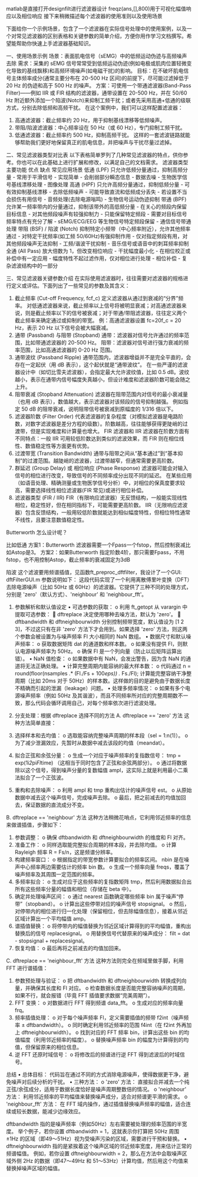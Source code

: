 matlab是直接打开designfilt进行滤波器设计
freqz(ans,[],800)用于可视化幅值响应以及相位响应
接下来稍微描述每个滤波器的使用准则以及使用场景


下面给你一个示例场景，包含了一个滤波器在实际信号处理中的使用案例，以及一个对常见滤波器的区别表格和关键参数的简单介绍，方便你用作学习文档撰写。希望能帮助你快速上手滤波器基础知识。

一、使用场景示例
场景：表面肌电信号（sEMG）中的低频运动伪迹与高频噪声去除
需求：采集的 sEMG 信号常常受到低频运动伪迹(例如电极或肌肉位置轻微变化导致的基线飘移)和高频环境噪声(如电磁干扰)的影响。
目标：在不破坏肌电信号主体频率成分(通常主要分布在 20-500 Hz 区间)的前提下，尽可能过滤掉低于 20 Hz 的伪迹和高于 500 Hz 的噪声。
方案：可使用一个带通滤波器(Band-Pass Filter)——例如 IIR 或 FIR 结构的滤波器，通带设置在 20-500 Hz，并在 50/60 Hz 附近额外添加一个陷波(Notch)来抑制工频干扰；或者先采用高通+低通的级联方式，分别去除低频和高频干扰。
在这个案例中，我们可以这样配置滤波器：
1.	高通滤波器：截止频率约 20 Hz，用于抑制基线漂移等低频噪声。
2.	带阻/陷波滤波器：中心频率设在 50 Hz（或 60 Hz），专门抑制工频干扰。
3.	低通滤波器：截止频率约 500 Hz，抑制高频干扰。
这样的一套滤波链路就能够帮助我们更好地保留真正的肌电信息，并把噪声与干扰尽量过滤掉。

二、常见滤波器类型对比表
以下表格简单罗列了几种常见滤波器的特点，供你参考。你也可以在此基础上进行扩展和修改，以满足自己的文档需求。
滤波器类型	主要功能	优点	缺点	常见应用场景
低通 (LPF)	只允许低频分量通过，抑制高频分量	- 常用于平滑信号 - 实现简单	- 会削弱部分瞬态信息	- 数据去噪 - 生物医学信号基线漂移处理 - 图像处理
高通 (HPF)	只允许高频分量通过，抑制低频分量	- 可有效抑制基线漂移 - 去除低频噪声	- 可能导致直流和低频成分丢失 - 若设置不当会损伤有用信号	- 音频处理(去除电源嗡鸣) - 生物信号运动伪迹抑制
带通 (BPF)	允许某一频率带内的分量通过，抑制该带外的高低频分量	- 在关心的频段内保留目标信息 - 对其他频段噪声有较强抑制力	- 只能保留特定频段 - 需要对目标信号频率特点有充分了解	- sEMG/ECG/EEG 等生物信号特定频段保留 - 通信信号带通处理
带阻 (BSF) / 陷波 (Notch)	抑制特定小频带（中心频率附近），允许其他频率通过	- 对特定干扰频率(如工频 50/60Hz)有强抑制作用	- 仅对指定频段有用，对其他频段噪声无法抑制	- 工频/谐波干扰抑制 - 音乐信号或语音中的刺耳频率抑制
全通 (All Pass)	放大倍数为 1，但改变相位响应	- 干扰幅度最小化 - 在相位校正或补偿中有一定应用	- 幅度特性不起过滤作用，仅对相位进行处理	- 相位补偿 - 复杂滤波结构中的一部分

三、常见滤波器关键参数介绍
在实际使用滤波器时，往往需要对滤波器的规格进行定义或评估。下面列出了一些常见的参数及其含义：
1.	截止频率 (Cut-off Frequency, fcf_c)
定义滤波器从通过到衰减的“分界”频率。
对低通滤波器来说，截止频率以上信号将被明显衰减；对高通滤波器来说，则是截止频率以下的信号被衰减；对于带通/带阻滤波器，往往定义两个截止频率来确定通过或抑制的带宽。
例：高通滤波器设置 fc=20f_c = 20 Hz，表示 20 Hz 以下信号会被大幅衰减。
2.	通带 (Passband) 与阻带 (Stopband)
通带：滤波器对信号允许通过的频率范围，比如带通滤波器的 20-500 Hz。
阻带：滤波器对信号进行强力衰减的频率范围，比如高通滤波器的 0-20 Hz 范围。
3.	通带波纹 (Passband Ripple)
通带范围内，滤波器增益并不是完全平直的，会存在一定起伏（用 dB 表示），这个起伏就是“通带波纹”。
在一些严谨的滤波器设计中（如切比雪夫滤波器），会指定最大允许波纹值，比如 0.5 dB。波纹越小，表示在通带内信号幅度失真越小，但设计难度和滤波器阶数可能会随之上升。
4.	阻带衰减 (Stopband Attenuation)
滤波器在阻带范围内对信号的最小衰减量（也用 dB 表示），数值越大，表示滤波器对该频段的信号抑制越强。
例如指定 50 dB 的阻带衰减，说明阻带信号被衰减到原幅度的 1/316 倍以下。
5.	滤波器阶数 (Filter Order)
代表滤波器的复杂程度（对模拟滤波器是电路阶数，对数字滤波器是差分方程的级数）。阶数越高，往往能够获得更陡峭的过渡带，但是实现难度和计算量也增大。
FIR 滤波器和 IIR 滤波器在阶数方面有不同特点：一般 IIR 可用较低阶数达到类似的滤波效果，而 FIR 则在相位线性、数值稳定性等方面更有优势。
6.	过渡带宽 (Transition Bandwidth)
通带与阻带之间从“基本通过”到“基本抑制”的过渡范围。越陡峭的滤波器，过渡带越窄，但通常需要更高阶数。
7.	群延迟 (Group Delay) 或 相位响应 (Phase Response)
滤波器可能会对输入信号的相位进行改变，导致信号的不同频率成分出现不同的延迟。
在某些应用（如语音处理、精确测量或生物医学信号分析）中，对相位的保真度要求较高，需要选择线性相位滤波器(FIR 常见)或进行相位补偿。
8.	滤波器类型 (FIR / IIR)
FIR（有限响应滤波器）无反馈结构，一般能实现线性相位，稳定性好，但在相同指标下，可能需要更高阶数。
IIR（无限响应滤波器）包含反馈结构，一般用较低阶数就能达到相似幅度特性，但相位特性通常不线性，且要注意数值稳定性。

Butterworth 怎么设计呢？
 
比如低通
方案1：Butterworth 滤波器需要一个Fpass一个fstop，然后控制衰减比如Astop是3。
方案2：如果Butterworth 指定阶数4阶，那只需要Fpass，不用fstop，也不用控制Astop，截止频率的衰减固定为3dB

陷波
这个滤波要用频谱插值，见函数ft_preproc_dftfilter，我设计了一个GUI: dftFilterGUI.m
参数说明如下：
这段代码实现了一个利用离散傅里叶变换（DFT）去除电源噪声（比如 50Hz 或 60Hz）的滤波器。它提供了三种不同的处理方式，分别是 'zero'（默认方式）、'neighbour' 和 'neighbour_fft'。

1. 参数解析和默认值设定
•	可选参数的获取：
o	利用 ft_getopt 从 varargin 中提取可选参数： 
	dftreplace 决定使用哪种去噪方法，默认为 'zero'。
	dftbandwidth 和 dftneighbourwidth 分别控制频带宽度，默认值设为 [1 2 3]，不过这只有在非 'zero' 方法下才会用到。如果选择 'zero' 方法，则这两个参数会被设置为与噪声频率 Fl 大小相同的 NaN 数组。
•	数据尺寸和默认噪声频率：
o	获取数据矩阵 dat 的通道数和样本数。
o	如果没有提供 Fl，则默认电源噪声频率为 50Hz。
o	确保 Fl 是一个列向量（防止以后矩阵运算出错）。
•	NaN 值检查：
o	如果数据中有 NaN，会发出警告，因为含 NaN 的通道将无法正确处理。
•	计算完整周期内能容纳的最大样本数：
o	代码通过 n = round(floor(nsamples .* (Fl./Fs + 100*eps)) .* Fs./Fl); 计算能完整容纳干净整周期（比如 20ms 对于 50Hz）的样本数。这样做的目的是避免由于数据长度不精确而引起的泄漏（leakage）问题。
•	处理多频率情况：
o	如果有多个电源噪声频率（例如 50Hz 及其谐波），而且不同频率所对应的完整周期数不一致，那么代码会循环调用自己，对每个频率依次进行滤波处理。

2. 分支处理：根据 dftreplace 选择不同的方法
A. dftreplace == 'zero' 方法
这种方法简单直接：
1.	选择样本和去均值：
o	选取能容纳完整噪声周期的样本段（sel = 1:n(1)）。
o	为了减少泄漏效应，先暂时从数据中减去该段的均值（meandat）。
2.	拟合正弦和余弦分量：
o	生成一个对应于噪声频率的复指数信号：
tmp = exp(1i*2*pi*Fl*time)
（这相当于同时包含了正弦和余弦两部分）。
o	通过将数据除以这个信号，得到噪声分量的复数幅值 ampl，这实际上就是利用最小二乘法拟合了一个正弦波。
3.	重构和去除噪声：
o	利用 ampl 和 tmp 重构出估计的噪声信号 est。
o	从原始数据中减去这个噪声信号，完成噪声去除。
o	最后，把之前减去的均值加回去，保证数据的直流成分不变。

B. dftreplace == 'neighbour' 方法
这种方法稍微花哨点，它利用邻近频率的信息来做谱插值，步骤如下：
1.	参数调整：
o	确保 dftbandwidth 和 dftneighbourwidth 的维度和 Fl 对齐。
2.	准备工作：
o	同样选取能完整拟合周期的样本段，并去除均值。
o	计算 Rayleigh 频率 R = Fs/n，这是频谱分辨率。
3.	构建频率窗口：
o	根据指定的带宽参数计算要拟合的频率区间。
nbin 是在噪声中心频率两边需要估计的频率 bin 数。
o	生成一个频率向量 freqs，覆盖了噪声频率及其周围一定范围的频率。
4.	多频率拟合：
o	生成对应于这些频率的复指数矩阵 tmp，然后利用数据拟合出所有这些频率分量的幅值和相位（存储在 beta 中）。
5.	确定并处理噪声区间：
o	通过 nearest 函数确定哪些频率 bin 属于噪声“停带”（stopband）。
o	计算出这些停带对应的噪声信号 stopsignal。
o	然后，对停带内的相位进行归一化处理（保留相位，但去除幅值信息），接着从邻近区域计算出一个平均幅值 amp。
6.	谱插值替换：
o	将停带内的幅值替换为邻近区域计算得到的平均幅值，重构出替换后的信号 replacesignal。
o	用替换信号代替原来的噪声成分：
filt = dat - stopsignal + replacesignal。
7.	恢复均值：
o	最后再将之前减去的均值加回来。

C. dftreplace == 'neighbour_fft' 方法
这种方法则完全在频域里做手脚，利用 FFT 进行谱插值：
1.	参数预处理与验证：
o	把 dftbandwidth 和 dftneighbourwidth 转换成列向量，并确保其长度和 Fl 对应。
o	检查数据长度是否能完整容纳噪声的周期，如果不行，就会报错（毕竟 FFT 插值要求数据“完美周期”）。
2.	FFT 变换：
o	对数据进行 FFT 得到频谱 data_fft。
o	生成对应的频率向量 frq。
3.	频率插值处理：
o	对于每个噪声频率 Fl，定义需要插值的频带 f2int（噪声频率 ± dftbandwidth）。
o	同时确定利用邻近频率的范围 f4int（在 f2int 外再加上 dftneighbourwidth）。
o	找到对应的 FFT 频率 bin，计算出这些 bin 的均值幅度（利用邻近频率的幅度）。
o	替换噪声频率 bin 的幅度为计算得到的均值，但保留原来的相位信息。
4.	逆 FFT 还原时域信号：
o	将修改后的频谱进行逆 FFT 得到滤波后的时域信号。

总结
•	总体目标： 代码旨在通过不同的方式消除电源噪声，使得数据更干净，避免噪声对后续分析的干扰。
•	三种方法： 
o	'zero' 方法： 直接拟合并减去一个纯正弦/余弦成分，适用于数据长度恰好是噪声周期整数倍的情况。
o	'neighbour' 方法： 利用邻近频率的平均幅值来替换噪声成分，适合对频谱更平滑的需求。
o	'neighbour_fft' 方法： 在 FFT 域内操作，通过插值替换噪声频率的幅值，适合连续或较长数据，能减少边缘效应。

dftbandwidth 指的是噪声频率（例如50Hz）左右需要被处理的频率范围的半宽度。
举个例子，若你设置 dftbandwidth = 1，这就表示你打算把 50Hz 周围 ±1Hz 的区域（即49～51Hz）视为受噪声污染的区域，需要进行干预和替换。
•  dftneighbourwidth 指的是紧挨着这个噪声区域的邻近频率宽度，用来估计正常的频谱幅值。
例如，若你设置 dftneighbourwidth = 2，那么在方法中会取噪声区域外侧 2Hz 的数据（即47～49Hz 和 51～53Hz）计算均值，然后用这个均值来替换掉噪声区域的幅值。

